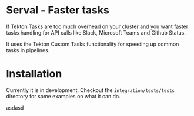 # Serval - Faster  tasks

If Tekton Tasks are too much overhead on your cluster and you want faster tasks handling for API calls like Slack, Microsoft Teams and Github Status.

It uses the Tekton Custom Tasks functionality for speeding up common tasks in pipelines.

# Installation
Currently it is in development. Checkout the `integration/tests/tests` directory
for some examples on what it can do.

asdasd